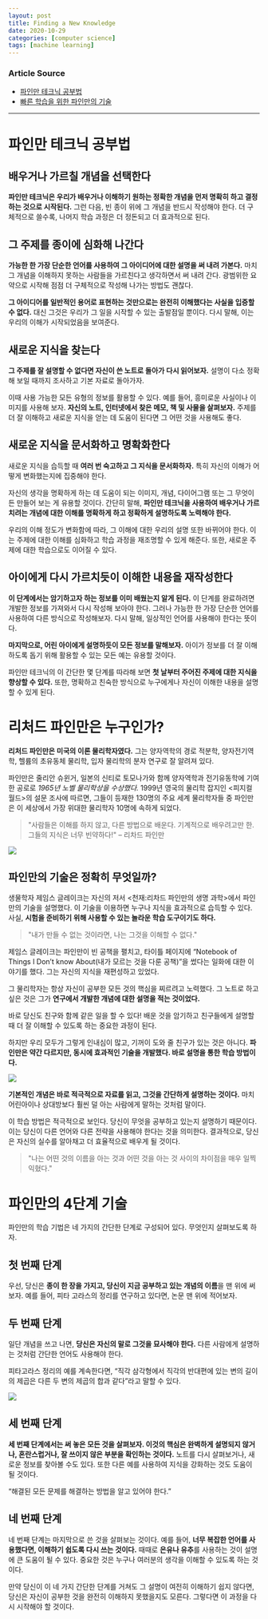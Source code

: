 ```yaml
---
layout: post
title: Finding a New Knowledge
date: 2020-10-29
categories: [computer science]
tags: [machine learning]
---
```


### Article Source
* [파인만 테크닉 공부법](https://youaremom.co.kr/health/%EC%8B%AC%EB%A6%AC%ED%95%99/%EC%95%84%EB%8F%99-%EC%8B%AC%EB%A6%AC%ED%95%99/what-is-the-feynman-technique-for-learning/)
* [빠른 학습을 위한 파인만의 기술](https://wonderfulmind.co.kr/feynman-technique-fast-learning/)

----

# 파인만 테크닉 공부법

## 배우거나 가르칠 개념을 선택한다
**파인만 테크닉은 우리가 배우거나 이해하기 원하는 정확한 개념을 먼저 명확히 하고 결정하는 것으로 시작된다.** 그런 다음, 빈 종이 위에 그 개념을 반드시 작성해야 한다. 더 구체적으로 쓸수록, 나머지 학습 과정은 더 정돈되고 더 효과적으로 된다.

## 그 주제를 종이에 심화해 나간다
**가능한 한 가장 단순한 언어를 사용하여 그 아이디어에 대한 설명을 써 내려 가본다.** 마치 그 개념을 이해하지 못하는 사람들을 가르친다고 생각하면서 써 내려 간다. 광범위한 요약으로 시작해 점점 더 구체적으로 작성해 나가는 방법도 괜찮다.

**그 아이디어를 일반적인 용어로 표현하는 것만으로는 완전히 이해했다는 사실을 입증할 수 없다.** 대신 그것은 우리가 그 일을 시작할 수 있는 출발점일 뿐이다. 다시 말해, 이는 우리의 이해가 시작되었음을 보여준다.


## 새로운 지식을 찾는다
**그 주제를 잘 설명할 수 없다면 자신이 쓴 노트로 돌아가 다시 읽어보자.** 설명이 다소 정확해 보일 때까지 조사하고 기본 자료로 돌아가자.

이때 사용 가능한 모든 유형의 정보를 활용할 수 있다. 예를 들어, 흥미로운 사실이나 이미지를 사용해 보자. **자신의 노트, 인터넷에서 찾은 메모, 책 및 사물을 살펴보자.** 주제를 더 잘 이해하고 새로운 지식을 얻는 데 도움이 된다면 그 어떤 것을 사용해도 좋다.

## 새로운 지식을 문서화하고 명확화한다
새로운 지식을 습득할 때 **여러 번 숙고하고 그 지식을 문서화하자.** 특히 자신의 이해가 어떻게 변화했는지에 집중해야 한다.

자신의 생각을 명확하게 하는 데 도움이 되는 이미지, 개념, 다이어그램 또는 그 무엇이든 만들어 보는 게 유용할 것이다. 간단히 말해, **파인만 테크닉을 사용하여 배우거나 가르치려는 개념에 대한 이해를 명확하게 하고 정확하게 설명하도록 노력해야 한다.** 

우리의 이해 정도가 변화함에 따라, 그 이해에 대한 우리의 설명 또한 바뀌어야 한다. 이는 주제에 대한 이해를 심화하고 학습 과정을 재조명할 수 있게 해준다. 또한, 새로운 주제에 대한 학습으로도 이어질 수 있다.

## 아이에게 다시 가르치듯이 이해한 내용을 재작성한다
**이 단계에서는 암기하고자 하는 정보를 이미 배웠는지 알게 된다.** 이 단계를 완료하려면 개발한 정보를 가져와서 다시 작성해 보아야 한다. 그러나 가능한 한 가장 단순한 언어를 사용하여 다른 방식으로 작성해보자. 다시 말해, 일상적인 언어를 사용해야 한다는 뜻이다.

**마지막으로, 어린 아이에게 설명하듯이 모든 정보를 말해보자.** 아이가 정보를 더 잘 이해하도록 돕기 위해 활용할 수 있는 모든 예는 유용할 것이다.

파인만 테크닉의 이 간단한 몇 단계를 따라해 보면 **첫 날부터 주어진 주제에 대한 지식을 향상할 수 있다.** 또한, 명확하고 친숙한 방식으로 누구에게나 자신이 이해한 내용을 설명할 수 있게 된다.


# 리처드 파인만은 누구인가?
**리처드 파인만은 미국의 이론 물리학자였다.** 그는 양자역학의 경로 적분학, 양자전기역학, 헬륨의 초유동체 물리학, 입자 물리학의 분자 연구로 잘 알려져 있다.

파인만은 줄리안 슈윈거, 일본의 신티로 토모나가와 함께 양자역학과 전기유동학에 기여한 공로로 *1965년 노벨 물리학상을 수상했다.* 1999년 영국의 물리학 잡지인 <피지컬 월드>의 설문 조사에 따르면, 그들이 등재한 130명의 주요 세계 물리학자들 중 파인만은 이 세상에서 가장 위대한 물리학자 10명에 속하게 되었다. 

>"사람들은 이해를 하지 않고, 다른 방법으로 배운다. 기계적으로 배우려고만 한. 그들의 지식은 너무 빈약하다!" – 리차드 파인만

![](https://lamenteesmaravillosa.com/wp-content/uploads/2018/03/richard-feynman.png)

## 파인만의 기술은 정확히 무엇일까?
생물학자 제임스 글레이크는 자신의 저서 <천재:리차드 파인만의 생명 과학>에서 파인만의 기술을 설명했다. 이 기술을 이용하면 누구나 지식을 효과적으로 습득할 수 있다. 사실, **시험을 준비하기 위해 사용할 수 있는 놀라운 학습 도구이기도 하다.**

>"내가 만들 수 없는 것이라면, 나는 그것을 이해할 수 없다."

제임스 글레이크는 파인만이 빈 공책을 펼치고, 타이틀 페이지에 “Notebook of Things I Don’t know About(내가 모르는 것을 다룬 공책)”을 썼다는 일화에 대한 이야기를 했다. 그는 자신의 지식을 재편성하고 있었다.

그 물리학자는 항상 자신이 공부한 모든 것의 핵심을 찌르려고 노력했다. 그 노트로 하고 싶은 것은 그가 **연구에서 개발한 개념에 대한 설명을 적는 것이었다.**

바로 당신도 친구와 함께 같은 일을 할 수 있다! 배운 것을 암기하고 친구들에게 설명할 때 더 잘 이해할 수 있도록 하는 중요한 과정이 된다.

하지만 우리 모두가 그렇게 인내심이 많고, 기꺼이 도와 줄 친구가 있는 것은 아니다. **파인만은 약간 다르지만, 동시에 효과적인 기술을 개발했다. 바로 설명을 통한 학습 방법이다.**

![](https://exploringyourmind.com/wp-content/uploads/2018/04/friend-explaining-other-friend-learning.jpg)

**기본적인 개념은 바로 적극적으로 자료를 읽고, 그것을 간단하게 설명하는 것이다.** 마치 어린아이나 상대방보다 훨씬 덜 아는 사람에게 말하는 것처럼 말이다.

이 학습 방법은 적극적으로 보인다. 당신이 무엇을 공부하고 있는지 설명하기 때문이다. 이는 당신이 다른 언어와 다른 전략을 사용해야 한다는 것을 의미한다. 결과적으로, 당신은 자신의 실수를 알아채고 더 효율적으로 배우게 될 것이다.

> "나는 어떤 것의 이름을 아는 것과 어떤 것을 아는 것 사이의 차이점을 매우 일찍 익혔다."

# 파인만의 4단계 기술
파인만의 학습 기법은 네 가지의 간단한 단계로 구성되어 있다. 무엇인지 살펴보도록 하자.

## 첫 번째 단계
우선, 당신은 **종이 한 장을 가지고, 당신이 지금 공부하고 있는 개념의 이름**을 맨 위에 써 보자. 예를 들어, 피타 고라스의 정리를 연구하고 있다면, 논문 맨 위에 적어보자.

## 두 번째 단계
일단 개념을 쓰고 나면, **당신은 자신의 말로 그것을 묘사해야 한다.** 다른 사람에게 설명하는 것처럼 간단한 언어도 사용해야 한다.

피타고라스 정리의 예를 계속한다면, “직각 삼각형에서 직각의 반대편에 있는 변의 길이의 제곱은 다른 두 변의 제곱의 합과 같다”라고 말할 수 있다.

![](https://exploringyourmind.com/wp-content/uploads/2018/04/hand-writing-in-a-notebook-600x381.jpg)

## 세 번째 단계
**세 번째 단계에서는 써 놓은 모든 것을 살펴보자. 이것의 핵심은 완벽하게 설명되지 않거나, 혼란스럽거나, 잘 쓰이지 않은 부분을 확인하는 것이다.** 노트를 다시 살펴보거나, 새로운 정보를 찾아볼 수도 있다. 또한 다른 예를 사용하여 지식을 강화하는 것도 도움이 될 것이다.

“해결된 모든 문제를 해결하는 방법을 알고 있어야 한다.”
## 네 번째 단계
네 번째 단계는 마지막으로 쓴 것을 살펴보는 것이다. 예를 들어, **너무 복잡한 언어를 사용했다면, 이해하기 쉽도록 다시 쓰는 것이다.** 때때로 **은유나 유추**를 사용하는 것이 설명에 큰 도움이 될 수 있다. 중요한 것은 누구나 여러분의 생각을 이해할 수 있도록 하는 것이다.

만약 당신이 이 네 가지 간단한 단계를 거쳐도 그 설명이 여전히 이해하기 쉽지 않다면, 당신은 자신이 공부한 것을 완전히 이해하지 못했을지도 모른다. 그렇다면 이 과정을 다시 시작해야 할 것이다.

